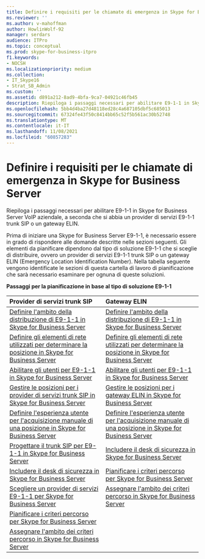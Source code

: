 ```yaml
---
title: Definire i requisiti per le chiamate di emergenza in Skype for Business Server
ms.reviewer: ''
ms.author: v-mahoffman
author: HowlinWolf-92
manager: serdars
audience: ITPro
ms.topic: conceptual
ms.prod: skype-for-business-itpro
f1.keywords:
- NOCSH
ms.localizationpriority: medium
ms.collection:
- IT_Skype16
- Strat_SB_Admin
ms.custom: ''
ms.assetid: d891a212-8ad9-4bfa-9ca7-04921c46fb45
description: Riepiloga i passaggi necessari per abilitare E9-1-1 in Skype for Business Server VoIP aziendale, a seconda che si abbia un provider di servizi E9-1-1 trunk SIP o un gateway ELIN.
ms.openlocfilehash: 5bb4d4ba27d48118ed28c4a687105dbf5c685013
ms.sourcegitcommit: 67324fe43f50c8414bb65c52f5b561ac30b52748
ms.translationtype: MT
ms.contentlocale: it-IT
ms.lasthandoff: 11/08/2021
ms.locfileid: "60857283"
---
```

# <a name="define-your-requirements-for-emergency-calls-in-skype-for-business-server"></a>Definire i requisiti per le chiamate di emergenza in Skype for Business Server
 
Riepiloga i passaggi necessari per abilitare E9-1-1 in Skype for Business Server VoIP aziendale, a seconda che si abbia un provider di servizi E9-1-1 trunk SIP o un gateway ELIN.
  
Prima di iniziare una Skype for Business Server E9-1-1, è necessario essere in grado di rispondere alle domande descritte nelle sezioni seguenti. Gli elementi da pianificare dipendono dal tipo di soluzione E9-1-1 che si sceglie di distribuire, ovvero un provider di servizi E9-1-1 trunk SIP o un gateway ELIN (Emergency Location Identification Number). Nella tabella seguente vengono identificate le sezioni di questa cartella di lavoro di pianificazione che sarà necessario esaminare per ognuna di queste soluzioni.
  
**Passaggi per la pianificazione in base al tipo di soluzione E9-1-1**

|**Provider di servizi trunk SIP**|**Gateway ELIN**|
|:-----|:-----|
|[Definire l'ambito della distribuzione di E9-1-1 in Skype for Business Server](scope.md) <br/> |[Definire l'ambito della distribuzione di E9-1-1 in Skype for Business Server](scope.md) <br/> |
|[Definire gli elementi di rete utilizzati per determinare la posizione in Skype for Business Server](network-location.md) <br/> |[Definire gli elementi di rete utilizzati per determinare la posizione in Skype for Business Server](network-location.md) <br/> |
|[Abilitare gli utenti per E9-1-1 in Skype for Business Server](enable-users.md) <br/> |[Abilitare gli utenti per E9-1-1 in Skype for Business Server](enable-users.md) <br/> |
|[Gestire le posizioni per i provider di servizi trunk SIP in Skype for Business Server](manage-locations.md) <br/> |[Gestire le posizioni per i gateway ELIN in Skype for Business Server](elin-gateways.md) <br/> |
|[Definire l'esperienza utente per l'acquisizione manuale di una posizione in Skype for Business Server](manually-acquiring-a-location.md) <br/> |[Definire l'esperienza utente per l'acquisizione manuale di una posizione in Skype for Business Server](manually-acquiring-a-location.md) <br/> |
|[Progettare il trunk SIP per E9-1-1 in Skype for Business Server](design-the-sip-trunk.md) <br/> |[Includere il desk di sicurezza in Skype for Business Server](security-desk.md) <br/> |
|[Includere il desk di sicurezza in Skype for Business Server](security-desk.md) <br/> |[Pianificare i criteri percorso per Skype for Business Server](location-policies.md) <br/> |
|[Scegliere un provider di servizi E9-1-1 per Skype for Business Server](choose-a-service-provider.md) <br/> |[Assegnare l'ambito dei criteri percorso in Skype for Business Server](location-policy-scope.md) <br/> |
|[Pianificare i criteri percorso per Skype for Business Server](location-policies.md) <br/> ||
|[Assegnare l'ambito dei criteri percorso in Skype for Business Server](location-policy-scope.md) <br/> ||
   

